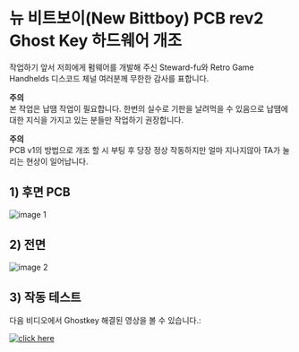 # 뉴 비트보이(New Bittboy) PCB rev2 **Ghost Key** 하드웨어 개조

작업하기 앞서 저희에게 펌웨어를 개발해 주신 Steward-fu와 Retro Game Handhelds 디스코드 체널 여러분께 무한한 감사를 표합니다.

**주의**\
본 작업은 납땜 작업이 필요합니다. 
한번의 실수로 기판을 날려먹을 수 있음으로 납땜에대한 지식을 가지고 있는 분들만 작업하기 권장합니다.

**주의**\
PCB v1의 방법으로 개조 할 시 부팅 후 당장 정상 작동하지만 얼마 지나지않아 TA가 눌리는 현상이 일어납니다.

## 1) 후면 PCB
![image 1](https://i.imgur.com/HAxeutC.png)

## 2) 전면
![image 2](https://i.imgur.com/BOSxzZR.png)

## 3) 작동 테스트

다음 비디오에서 Ghostkey 해결된 영상을 볼 수 있습니다.:

[![click here](https://i.imgur.com/wmzOxAI.png)](https://youtu.be/p2RPLJz6pns)
